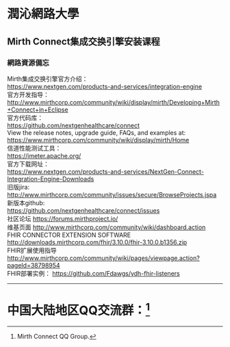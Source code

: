 # 潤沁網路大學
  
## Mirth Connect集成交换引擎安装课程   
 
### 網路資源備忘  

Mirth集成交换引擎官方介绍：  
https://www.nextgen.com/products-and-services/integration-engine  
官方开发指导：  
http://www.mirthcorp.com/community/wiki/display/mirth/Developing+Mirth+Connect+in+Eclipse  
官方代码库：  
https://github.com/nextgenhealthcare/connect  
View the release notes, upgrade guide, FAQs, and examples at:   
https://www.mirthcorp.com/community/wiki/display/mirth/Home  
信道性能测试工具：  
https://jmeter.apache.org/  
官方下载网址：  
https://www.nextgen.com/products-and-services/NextGen-Connect-Integration-Engine-Downloads   
旧版jira:  
http://www.mirthcorp.com/community/issues/secure/BrowseProjects.jspa  
新版本github:   
https://github.com/nextgenhealthcare/connect/issues  
社区论坛
https://forums.mirthproject.io/  
维基页面
http://www.mirthcorp.com/community/wiki/dashboard.action  
FHIR CONNECTOR EXTENSION SOFTWARE
http://downloads.mirthcorp.com/fhir/3.10.0/fhir-3.10.0.b1356.zip  
FHIR扩展使用指导
http://www.mirthcorp.com/community/wiki/pages/viewpage.action?pageId=38798954  
FHIR部署实例：
https://github.com/Fdawgs/ydh-fhir-listeners   
* * *

# 中国大陆地区QQ交流群：[^623213258]  
 
[^623213258]: Mirth Connect QQ Group.  
